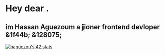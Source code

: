 # Hey dear .

## im **Hassan Aguezoum** a jioner frontend devloper &1f44b; &128075;
<a href="https://github.com/oakoudad/badge42"><img src="https://badge.mediaplus.ma/binary/haguezou" alt="haguezou's 42 stats" /></a>
<br>

